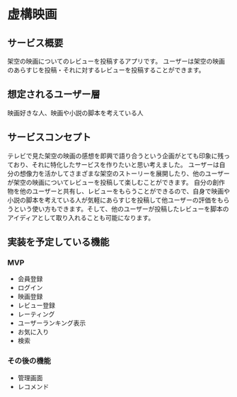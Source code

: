 # 虚構映画

## サービス概要
架空の映画についてのレビューを投稿するアプリです。
ユーザーは架空の映画のあらすじを投稿・それに対するレビューを投稿することができます。


## 想定されるユーザー層
映画好きな人、映画や小説の脚本を考えている人


## サービスコンセプト
テレビで見た架空の映画の感想を即興で語り合うという企画がとても印象に残っており、それに特化したサービスを作りたいと思い考えました。
ユーザーは自分の想像力を活かしてさまざまな架空のストーリーを展開したり、他のユーザーが架空の映画についてレビューを投稿して楽しむことができます。
自分の創作物を他のユーザーと共有し、レビューをもらうことができるので、自身で映画や小説の脚本を考えている人が気軽にあらすじを投稿して他ユーザーの評価をもらうという使い方もできます。そして、他のユーザーが投稿したレビューを脚本のアイディアとして取り入れることも可能になります。


## 実装を予定している機能
### MVP
- 会員登録
- ログイン
- 映画登録
- レビュー登録
- レーティング
- ユーザーランキング表示
- お気に入り
- 検索

### その後の機能
- 管理画面
- レコメンド

